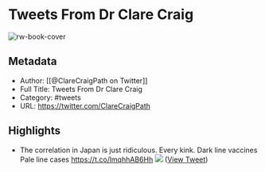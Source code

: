# Tweets From Dr Clare Craig

![rw-book-cover](https://pbs.twimg.com/profile_images/1543995370262478848/tU_PIw8g.jpg)

## Metadata
- Author: [[@ClareCraigPath on Twitter]]
- Full Title: Tweets From Dr Clare Craig
- Category: #tweets
- URL: https://twitter.com/ClareCraigPath

## Highlights
- The correlation in Japan is just ridiculous. Every kink.
  Dark line vaccines
  Pale line cases https://t.co/lmqhhAB6Hh
  ![](https://pbs.twimg.com/media/FfFfX06XgAANre8.png) ([View Tweet](https://twitter.com/ClareCraigPath/status/1581150006798479360))
